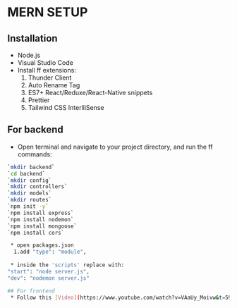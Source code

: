 # **MERN SETUP**

## Installation
 * Node.js
 * Visual Studio Code
 * Install ff extensions:
   1. Thunder Client
   2. Auto Rename Tag
   3. ES7+ React/Reduxe/React-Native snippets
   4. Prettier
   5. Tailwind CSS InterlliSense

## For backend
 * Open terminal and navigate to your project directory, and run the ff commands:
```sh
`mkdir backend`
`cd backend`
`mkdir config`
`mkdir controllers`
`mkdir models`
`mkdir routes`
`npm init -y`
`npm install express`
`npm install nodemon`
`npm install mongoose`
`npm install cors`

 * open packages.json
  1.add "type": "module",
 
 * inside the 'scripts' replace with:
"start": "node server.js",
"dev": "nodemon server.js"

## For frontend
 * Follow this [Video](https://www.youtube.com/watch?v=VAaUy_Moivw&t=597s&ab_channel=React%26NextjsProjectswithSahand)